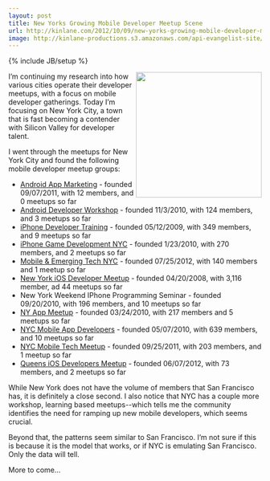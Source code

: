```yaml
---
layout: post
title: New Yorks Growing Mobile Developer Meetup Scene
url: http://kinlane.com/2012/10/09/new-yorks-growing-mobile-developer-meetup-scene/
image: http://kinlane-productions.s3.amazonaws.com/api-evangelist-site/blog/meetup_logo.gif
---
```

{% include JB/setup %}
<p>
     <a title="Meetup" href="http://www.meetup.com/"><img src="https://s3.amazonaws.com/kinlane-productions/meetup/meetup_logo.gif"  width="250" align="right"></a>
</p>
<p>
     I’m continuing my research into how various cities operate their developer meetups, with a focus on mobile developer gatherings. Today I’m focusing on New York City, a town that is fast becoming a contender with Silicon Valley for developer talent.
</p>
<p>
     I went through the meetups for New York City and found the following mobile developer meetup groups:
</p>
<ul class="mainlist">
     <li>
          <a href="http://www.meetup.com/sellmoreapps/">Android App Marketing</a> - founded 09/07/2011, with 12 members, and 0 meetups so far
     </li>
     <li>
          <a href="http://www.meetup.com/The-Android-Developer-Workshop-Meetup/">Android Developer Workshop</a> - founded 11/3/2010, with 124 members, and 3 meetups so far
     </li>
     <li>
          <a href="http://www.meetup.com/iPhoneDeveloper/">iPhone Developer Training</a> - founded 05/12/2009, with 349 members, and 9 meetups so far
     </li>
     <li>
          <a href="http://www.meetup.com/iPhone-Game-Development-NYC/">iPhone Game Development NYC</a> - founded 1/23/2010, with 270 members, and 2 meetups so far
     </li>
     <li>
          <a href="http://www.meetup.com/Mobile-NYC/">Mobile &amp; Emerging Tech NYC</a> - founded 07/25/2012, with 140 members and 1 meetup so far
     </li>
     <li>
          <a href="http://www.meetup.com/new-york-ios-developer/">New York iOS Developer Meetup</a> - founded 04/20/2008, with 3,116 member, ad 44 meetups so far
     </li>
     <li>New York Weekend IPhone Programming Seminar - founded 09/20/2010, with 196 members, and 10 meetups so far
     </li>
     <li>
          <a href="http://www.meetup.com/NY-App-Meetup/">NY App Meetup</a> - founded 03/24/2010, with 217 members and 5 meetups so far
     </li>
     <li>
          <a href="http://www.meetup.com/NYC-Mobile-Apps-Developers-iPhone-Droid-iPad/">NYC Mobile App Developers</a> - founded 05/07/2010, with 639 members, and 10 meetups so far
     </li>
     <li>
          <a href="http://www.meetup.com/nyc-mobile-tech/">NYC Mobile Tech Meetup</a> - founded 09/25/2011, with 203 members, and 1 meetup so far
     </li>
     <li>
          <a href="http://www.meetup.com/Queens-iOS/">Queens iOS Developers Meetup</a> - founded 06/07/2012, with 73 members, and 2 meetups so far
     </li>
</ul>
<p>
     While New York does not have the volume of members that San Francisco has, it is definitely a close second. I also notice that NYC has a couple more workshop, learning based meetups--which tells me the community identifies the need for ramping up new mobile developers, which seems crucial.
</p>
<p>
     Beyond that, the patterns seem similar to San Francisco. I’m not sure if this is because it is the model that works, or if NYC is emulating San Francisco. Only the data will tell.
</p>
<p>
     More to come...
</p>